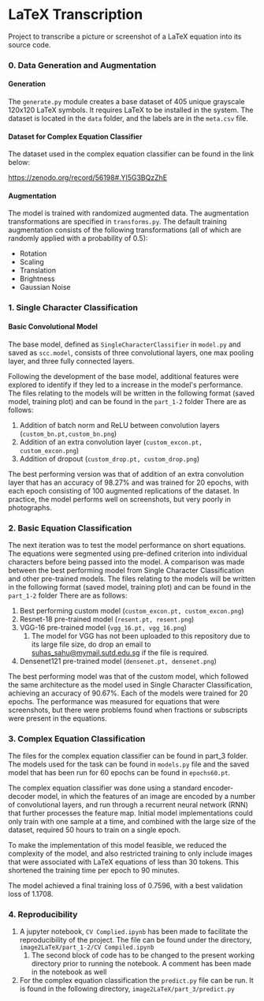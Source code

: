 # LaTeX Transcription

Project to transcribe a picture or screenshot of a LaTeX equation into its source code.

### 0. Data Generation and Augmentation

#### Generation

The `generate.py` module creates a base dataset of 405 unique grayscale 120x120 LaTeX symbols. It requires LaTeX to be installed in the system. The dataset is located in the `data` folder, and the labels are in the `meta.csv` file.

#### Dataset for Complex Equation Classifier 

The dataset used in the complex equation classifier can be found in the link below:

 https://zenodo.org/record/56198#.YI5G3BQzZhE

#### Augmentation

The model is trained with randomized augmented data. The augmentation transformations are specified in `transforms.py`. The default training augmentation consists of the following transformations (all of which are randomly applied with a probability of 0.5):

* Rotation
* Scaling
* Translation
* Brightness
* Gaussian Noise

### 1. Single Character Classification

#### Basic Convolutional Model

The base model, defined as `SingleCharacterClassifier` in `model.py` and saved as `scc.model`, consists of three convolutional layers, one max pooling layer, and three fully connected layers.

Following the development of the base model, additional features were explored to identify if they led to a increase in the model's performance. The files relating to the models will be written in the following format (saved model, training plot) and can be found in the `part_1-2` folder There are as follows: 

1. Addition of batch norm and ReLU between convolution layers (`custom_bn.pt,custom_bn.png`)
2. Addition of an extra convolution layer (`custom_excon.pt, custom_excon.png`)
3. Addition of dropout (`custom_drop.pt, custom_drop.png`)

The best performing version was that of addition of an extra convolution layer that has an accuracy of 98.27% and was trained for 20 epochs, with each epoch consisting of 100 augmented replications of the dataset. In practice, the model performs well on screenshots, but very poorly in photographs.

### 2. Basic Equation Classification 

The next iteration was to test the model performance on short equations. The equations were segmented using pre-defined criterion into individual characters before being passed into the model. A comparison was made between the best performing model from Single Character Classification and other pre-trained models. The files relating to the models will be written in the following format (saved model, training plot) and can be found in the `part_1-2` folder There are as follows: 

1. Best performing custom model (`custom_excon.pt, custom_excon.png`)
2. Resnet-18 pre-trained model (`resent.pt, resent.png`)
3. VGG-16 pre-trained model (`vgg_16.pt, vgg_16.png`) 
   1. The model for VGG has not been uploaded to this repository due to its large file size, do drop an email to suhas_sahu@mymail.sutd.edu.sg if the file is required.
4. Densenet121 pre-trained model (`densenet.pt, densenet.png`)

The best performing model was that of the custom model, which followed the same architecture as the model used in Single Character Classification, achieving an accuracy of 90.67%. Each of the models were trained for 20 epochs. The performance was measured for equations that were screenshots, but there were problems found when fractions or subscripts were present in the equations. 

### 3. Complex Equation Classification

The files for the complex equation classifier can be found in part_3 folder. The models used for the task can be found in `models.py` file and the saved model that has been run for 60 epochs can be found in `epochs60.pt`. 

The complex equation classifier was done using a standard encoder-decoder model, in which the features of an image are encoded by a number of convolutional layers, and run through a recurrent neural network (RNN) that further processes the feature map. Initial model implementations could only train with one sample at a time, and combined with the large size of the dataset, required 50 hours to train on a single epoch.

To make the implementation of this model feasible, we reduced the complexity of the model, and also restricted training to only include images that were associated with LaTeX equations of less than 30 tokens. This shortened the training time per epoch to 90 minutes. 

The model achieved a final training loss of 0.7596, with a best validation loss of 1.1708. 

### 4. Reproducibility 

1. A jupyter notebook, `CV Complied.ipynb` has been made to facilitate the reproducibility of the project. The file can be found under the directory, `image2LaTeX/part_1-2/CV Compiled.ipynb`
   1. The second block of code has to be changed to the present working directory prior to running the notebook. A comment has been made in the notebook as well
2. For the complex equation classification the `predict.py` file can be run. It is found in the following directory, `image2LaTeX/part_3/predict.py`

